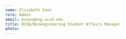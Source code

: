 ```yaml
---
name: Elizabeth Soos
role: Admin
email: esoos@eng.ucsd.edu
title: BISB/Bioengineering Student Affairs Manager
photo: 
---
```


